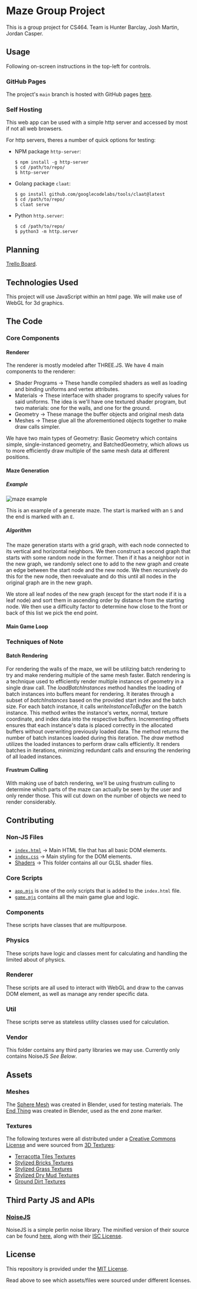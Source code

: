 # Maze Group Project
This is a group project for CS464. Team is Hunter Barclay, Josh Martin, Jordan Casper.

## Usage

Following on-screen instructions in the top-left for controls.

### GitHub Pages
The project's `main` branch is hosted with GitHub pages [here](https://kyrovibe.github.io/MazeGroupProject/).

### Self Hosting
This web app can be used with a simple http server and accessed by most if not all web browsers.

For http servers, theres a number of quick options for testing:
- NPM package `http-server`:
    ```
    $ npm install -g http-server
    $ cd /path/to/repo/
    $ http-server
    ```
- Golang package `claat`:
    ```
    $ go install github.com/googlecodelabs/tools/claat@latest
    $ cd /path/to/repo/
    $ claat serve
    ```
- Python `http.server`:
    ```
    $ cd /path/to/repo/
    $ python3 -m http.server
    ```

## Planning
[Trello Board](https://trello.com/b/FvLTHeI2/maze).

## Technologies Used
This project will use JavaScript within an html page. We will make use of WebGL for 3d graphics.

## The Code
### Core Components
#### Renderer
The renderer is mostly modeled after THREE.JS. We have 4 main components to the renderer:
- Shader Programs -> These handle compiled shaders as well as loading and binding uniforms and vertex attributes.
- Materials -> These interface with shader programs to specify values for said uniforms. The idea is we'll have one textured shader program, but two materials: one for the walls, and one for the ground.
- Geometry -> These manage the buffer objects and original mesh data
- Meshes -> These glue all the aforementioned objects together to make draw calls simpler.

We have two main types of Geometry: Basic Geometry which contains simple, single-instanced geometry, and BatchedGeometry, which allows us to more efficiently draw multiple of the same mesh data at different positions.

#### Maze Generation
##### Example
![maze example](/docs/maze-sample.png)

This is an example of a generate maze. The start is marked with an `S` and the end is marked with an `E`.

##### Algorithm
The maze generation starts with a grid graph, with each node connected to its vertical and horizontal neighbors. We then construct a second graph that starts with some random node in the former. Then if it has a neighbor not in the new graph, we randomly select one to add to the new graph and create an edge between the start node and the new node. We then recursively do this for the new node, then reevaluate and do this until all nodes in the original graph are in the new graph.

We store all leaf nodes of the new graph (except for the start node if it is a leaf node) and sort them in ascending order by distance from the starting node. We then use a difficulty factor to determine how close to the front or back of this list we pick the end point.

#### Main Game Loop
### Techniques of Note
#### Batch Rendering
For rendering the walls of the maze, we will be utilizing batch rendering to try and make rendering multiple of the same mesh faster.
Batch rendering is a technique used to efficiently render multiple instances of geometry in a single draw call.
The *loadBatchInstances* method handles the loading of batch instances into buffers meant for rendering.
It iterates through a subset of *batchInstances* based on the provided start index and the batch size.
For each batch instance, it calls *writeInstanceToBuffer* on the batch instance. This method writes the instance's vertex, normal, texture coordinate, and index data into the respective buffers. Incrementing offsets ensures that each instance's data is placed correctly in the allocated buffers without overwriting previously loaded data. The method returns the number of batch instances loaded during this iteration.
The *draw* method utilizes the loaded instances to perform draw calls efficiently. It renders batches in iterations, minimizing redundant calls and ensuring the rendering of all loaded instances.

#### Frustrum Culling
With making use of batch rendering, we'll be using frustrum culling to determine which parts of the maze can actually be seen by the user and only render those. This will cut down on the number of objects we need to render considerably.

## Contributing
### Non-JS Files
- [`index.html`](/index.html) -> Main HTML file that has all basic DOM elements.
- [`index.css`](/style/index.css) -> Main styling for the DOM elements.
- [Shaders](/shaders/) -> This folder contains all our GLSL shader files.
### Core Scripts
- [`app.mjs`](/js/app.mjs) is one of the only scripts that is added to the `index.html` file.
- [`game.mjs`](/js/game.mjs) contains all the main game glue and logic.
### Components
These scripts have classes that are multipurpose.
### Physics
These scripts have logic and classes ment for calculating and handling the limited about of physics.
### Renderer
These scripts are all used to interact with WebGL and draw to the canvas DOM element, as well as manage any render specific data.
### Util
These scripts serve as stateless utility classes used for calculation.
### Vendor
This folder contains any third party libraries we may use. Currently only contains NoiseJS *See Below*.

## Assets
### Meshes
The [Sphere Mesh](/assets/meshes/sphere.obj) was created in Blender, used for testing materials.
The [End Thing](/assets/meshes/endThing.obj) was created in Blender, used as the end zone marker.

### Textures
The following textures were all distributed under a [Creative Commons License](/assets/textures/CC_LICENSE.md) and were sourced from [3D Textures](https://3dtextures.me/):
- [Terracotta Tiles Textures](/assets/textures/style-brick2/)
- [Stylized Bricks Textures](/assets/textures/style-brick/)
- [Stylized Grass Textures](/assets/textures/style-grass/)
- [Stylized Dry Mud Textures](/assets/textures/style-dry-mud/)
- [Ground Dirt Textures](/assets/textures/ground-dirt/)

## Third Party JS and APIs
### [NoiseJS](https://github.com/josephg/noisejs)
NoiseJS is a simple perlin noise library. The minified version of their source can be found [here](/js/vendor/noisejs/), along with their [ISC License](js/vendor/noisejs/ISC_LICENSE.md).

## License
This repository is provided under the [MIT License](/LICENSE.md).

Read above to see which assets/files were sourced under different licenses.
